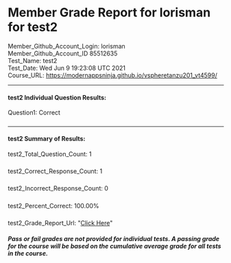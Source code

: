# Member Grade Report for lorisman for test2  
   
Member_Github_Account_Login: lorisman  
Member_Github_Account_ID 85512635  
Test_Name: test2  
Test_Date: Wed Jun  9 19:23:08 UTC 2021  
Course_URL: https://modernappsninja.github.io/vspheretanzu201_vt4599/  
   
---  
#### test2 Individual Question Results:  
Question1: Correct  
#####  
---  
#### test2 Summary of Results:  
test2_Total_Question_Count: 1  
#####  
test2_Correct_Response_Count: 1  
#####  
test2_Incorrect_Response_Count: 0  
#####  
test2_Percent_Correct: 100.00%  
#####  
test2_Grade_Report_Url: "[Click Here](https://github.com/modernappsninjas/lorisman/blob/main/static/userdata/courses/vspheretanzu201_vt4599/grade_report.pr226.test2.md)"
##### Pass or fail grades are not provided for individual tests. A passing grade for the course will be based on the cumulative average grade for all tests in the course.  
